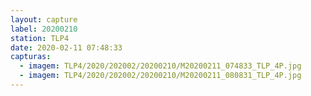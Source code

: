 ```yaml
---
layout: capture
label: 20200210
station: TLP4
date: 2020-02-11 07:48:33
capturas:
  - imagem: TLP4/2020/202002/20200210/M20200211_074833_TLP_4P.jpg
  - imagem: TLP4/2020/202002/20200210/M20200211_080831_TLP_4P.jpg
---
```

